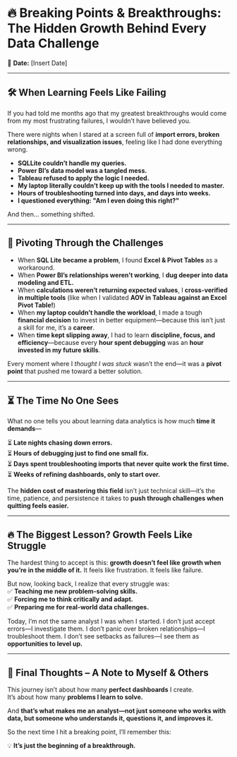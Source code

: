 # 🔥 Breaking Points & Breakthroughs: The Hidden Growth Behind Every Data Challenge  

📅 **Date:** [Insert Date]  

---

## 🛠️ When Learning Feels Like Failing  

If you had told me months ago that my greatest breakthroughs would come from my most frustrating failures, I wouldn’t have believed you.  

There were nights when I stared at a screen full of **import errors, broken relationships, and visualization issues**, feeling like I had done everything wrong.  

- **SQLLite couldn’t handle my queries.**  
- **Power BI’s data model was a tangled mess.**  
- **Tableau refused to apply the logic I needed.**  
- **My laptop literally couldn’t keep up with the tools I needed to master.**  
- **Hours of troubleshooting turned into days, and days into weeks.**  
- **I questioned everything: "Am I even doing this right?"**  

And then… something shifted.  

---

## 🔄 Pivoting Through the Challenges  

- When **SQL Lite became a problem**, I found **Excel & Pivot Tables** as a workaround.  
- When **Power BI’s relationships weren’t working**, I **dug deeper into data modeling and ETL.**  
- When **calculations weren’t returning expected values**, I **cross-verified in multiple tools** (like when I validated **AOV in Tableau against an Excel Pivot Table!**)  
- When **my laptop couldn’t handle the workload**, I made a tough **financial decision** to invest in better equipment—because this isn’t just a skill for me, it’s a **career**.  
- When **time kept slipping away**, I had to learn **discipline, focus, and efficiency**—because every **hour spent debugging** was an **hour invested in my future skills**.  

Every moment where I *thought I was stuck* wasn’t the end—it was a **pivot point** that pushed me toward a better solution.  

---

## ⏳ The Time No One Sees  

What no one tells you about learning data analytics is how much **time it demands**—  

⏳ **Late nights chasing down errors.**  
⏳ **Hours of debugging just to find one small fix.**  
⏳ **Days spent troubleshooting imports that never quite work the first time.**  
⏳ **Weeks of refining dashboards, only to start over.**  

The **hidden cost of mastering this field** isn’t just technical skill—it’s the time, patience, and persistence it takes to **push through challenges when quitting feels easier.**  

---

## 🔥 The Biggest Lesson? Growth Feels Like Struggle    

The hardest thing to accept is this: **growth doesn’t feel like growth when you’re in the middle of it.** It feels like frustration. It feels like failure.  

But now, looking back, I realize that every struggle was:  
✅ **Teaching me new problem-solving skills.**  
✅ **Forcing me to think critically and adapt.**  
✅ **Preparing me for real-world data challenges.**  

Today, I’m not the same analyst I was when I started. I don’t just accept errors—I investigate them. I don’t panic over broken relationships—I troubleshoot them. I don’t see setbacks as failures—I see them as **opportunities to level up.**  

---

## 🚀 Final Thoughts – A Note to Myself & Others  

This journey isn’t about how many **perfect dashboards** I create.  
It’s about how many **problems I learn to solve.**  

And **that’s what makes me an analyst—not just someone who works with data, but someone who understands it, questions it, and improves it.**  

So the next time I hit a breaking point, I’ll remember this:  

💡 **It’s just the beginning of a breakthrough.**  
